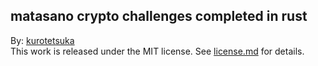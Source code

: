 ## matasano crypto challenges completed in rust ##

By: [kurotetsuka](https://github.com/kurotetsuka)  
This work is released under the MIT license. See [license.md](license.md) for details.
